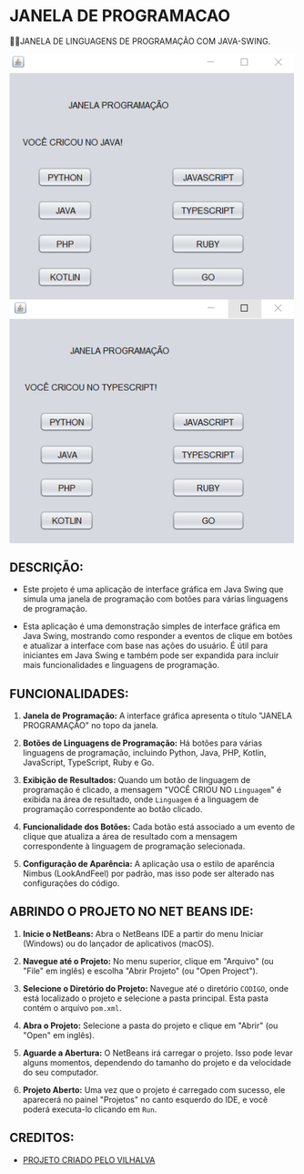 # JANELA DE PROGRAMACAO
👨‍🏫JANELA DE LINGUAGENS DE PROGRAMAÇÃO COM JAVA-SWING.

<img src="./IMAGENS/FOTO_1.png" align="center" width="500"> <br>
<img src="./IMAGENS/FOTO_2.png" align="center" width="500"> <br>

## DESCRIÇÃO:
- Este projeto é uma aplicação de interface gráfica em Java Swing que simula uma janela de programação com botões para várias linguagens de programação. 

- Esta aplicação é uma demonstração simples de interface gráfica em Java Swing, mostrando como responder a eventos de clique em botões e atualizar a interface com base nas ações do usuário. É útil para iniciantes em Java Swing e também pode ser expandida para incluir mais funcionalidades e linguagens de programação.

## FUNCIONALIDADES:
1. **Janela de Programação:** A interface gráfica apresenta o título "JANELA PROGRAMAÇÃO" no topo da janela.

2. **Botões de Linguagens de Programação:** Há botões para várias linguagens de programação, incluindo Python, Java, PHP, Kotlin, JavaScript, TypeScript, Ruby e Go.

3. **Exibição de Resultados:** Quando um botão de linguagem de programação é clicado, a mensagem "VOCÊ CRIOU NO `Linguagem`" é exibida na área de resultado, onde `Linguagem` é a linguagem de programação correspondente ao botão clicado.

4. **Funcionalidade dos Botões:** Cada botão está associado a um evento de clique que atualiza a área de resultado com a mensagem correspondente à linguagem de programação selecionada.

5. **Configuração de Aparência:** A aplicação usa o estilo de aparência Nimbus (LookAndFeel) por padrão, mas isso pode ser alterado nas configurações do código.

## ABRINDO O PROJETO NO NET BEANS IDE:
   1. **Inicie o NetBeans:**
      Abra o NetBeans IDE a partir do menu Iniciar (Windows) ou do lançador de aplicativos (macOS).

   2. **Navegue até o Projeto:**
      No menu superior, clique em "Arquivo" (ou "File" em inglês) e escolha "Abrir Projeto" (ou "Open Project").

   3. **Selecione o Diretório do Projeto:**
      Navegue até o diretório `CODIGO`, onde está localizado o projeto e selecione a pasta principal. Esta pasta contém o arquivo `pom.xml`.

   4. **Abra o Projeto:**
      Selecione a pasta do projeto e clique em "Abrir" (ou "Open" em inglês).

   5. **Aguarde a Abertura:**
      O NetBeans irá carregar o projeto. Isso pode levar alguns momentos, dependendo do tamanho do projeto e da velocidade do seu computador.

   6. **Projeto Aberto:**
      Uma vez que o projeto é carregado com sucesso, ele aparecerá no painel "Projetos" no canto esquerdo do IDE, e você poderá executa-lo clicando em `Run`.

## CREDITOS:
- [PROJETO CRIADO PELO VILHALVA](https://github.com/VILHALVA)


